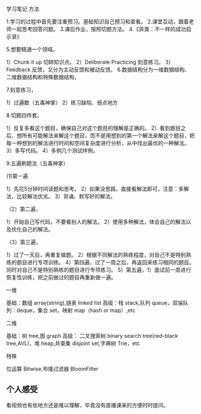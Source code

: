 学习笔记
方法

1.学习的过程中首先要注重预习。基础知识自己预习和查看。
2.课堂互动，跟着老师一起思考回答问题。
3.课后作业，按照切题方法。
4.《异类：不一样的成功启示录》

5.想要精通一个领域。

1）Chunk it up 切碎知识点。
2）Deliberate Practicing 刻意练习。
3）Feedback 反馈，又分为主动反馈和被动反馈。
6.数据结构分为一维数据结构、二维数据结构和特殊数据结构，

7.刻意练习，

1）过遍数（五毒神掌） 2）练习缺陷、弱点地方

8.切题四件套。

1）反复多看这个题目，确保自己对这个题目的理解是正确的。
2）看到题目之后，想所有可能解法来解这个题目，而不是用想到的第一个解法来解这个题目，把每一种想到的解法进行时间和空间复杂度进行分析，从中找出最优的一种解法。
3）多写代码。
4）多例几个测试样例。

9.五遍刷题法（五毒神掌）

(1)第一遍

1）先花5分钟时间读题和思考。
2）如果没思路，直接看解法即可，注意：多解法，比较解法优劣。
3）背诵、默写好的解法。

（2）第二遍，

1）开始自己写代码，不要看别人的解法。
2）使用多种解法，体会自己的解法以及优化自己的解法。

（3）第三遍，

1）过了一天后，再重复做题。
2）根据不同解法的熟练程度，对自己不是特别熟练的题目进行专项训练。 4）第四遍，过了一周之后，再返回来练习相同的题目。同时对自己不是特别熟练的题目进行专项练习。 5）第五遍，1）面试前一周进行恢复性训练，把之前做过的题目再重新做一遍。

一维

基础：数组 array(string),链表 linked list
高级：栈 stack,队列 queue，双端队列：deque，集合 set，映射 map（hash or map）,etc

二维

基础：树 tree,图 graph
高级： 二叉搜索树 binary search tree(red-black tree,AVL)，堆 heap,并查集 disjoint set,字典树 Trie，etc

特殊

位运算 Bitwise,布隆过滤器 BloomFilter

## 个人感受
看视频也有些地方还是难以理解，毕竟没有直播课来的方便时时提问。